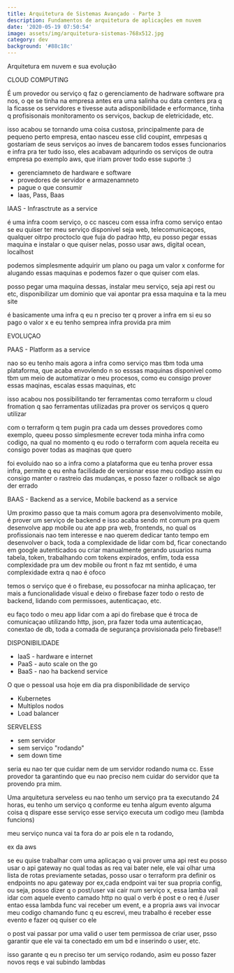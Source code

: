 ```yaml
---
title: Arquitetura de Sistemas Avançado - Parte 3
description: Fundamentos de arquitetura de aplicações em nuvem
date: '2020-05-19 07:50:54'
image: assets/img/arquitetura-sistemas-768x512.jpg
category: dev
background: '#88c18c'
---
```

Arquitetura em nuvem e sua evolução

CLOUD COMPUTING

É um provedor ou serviço q faz o gerenciamento de hadrware  software pra nos, o qe se tinha na empresa antes era uma salinha ou data centers pra q la ficasse os servidores e tivesse auta adisponibilidade e erformance, tinha q profisisonais monitoramento os serviços, backup de eletricidade, etc.

isso acabou se tornando uma coisa custosa, principalmente para de pequeno perto empresa, entao nasceu esse clid coupint, emrpesas q gostariam de seus serviços ao inves de bancarem todos esses funcionarios e infra pra ter tudo isso, eles acabavam adqurindo os serviços de outra empresa po exemplo aws, que iriam prover todo esse suporte :)

* gerenciamneto de hardware e software
* provedores de servidor e armazenamneto
* pague o que consumir
* Iaas, Pass, Baas

IAAS - Infrasctrute as a service

é uma infra coom serviço, o cc nasceu com essa infra como serviço entao se eu quiser ter meu serviço disponivel seja web, telecomunicaçoes, qualquer oitrpo proctoclo que fuja do padrao http, eu posso pegar essas maquina e instalar o que quiser nelas, posso usar aws, digital ocean, localhost

podemos simplesmente adquirir um plano ou paga um valor x conforme for alugando essas maquinas e podemos fazer o que quiser com elas.

posso pegar uma maquina dessas, instalar meu serviço, seja api rest ou etc, disponibilizar um dominio que vai apontar pra essa maquina  e ta la meu site

é basicamente uma infra q eu n preciso ter q prover a infra em si eu so pago o valor x e eu tenho semprea  infra provida pra mim

EVOLUÇAO

PAAS - Platform as a service

nao so eu tenho mais agora a infra como serviço mas tbm toda uma plataforma, que acaba envovlendo n so esssas maquinas disponivel como tbm um meio de automatizar o meu procesos, como eu consigo prover essas maqinas, escalas essas maquinas, etc

isso acabou nos possibilitando ter ferramentas como terraform u cloud fromation q sao ferramentas utilizadas pra prover os serviços q quero utilizar

com o terraform q tem pugin pra cada um desses provedores como exemplo, queeu posso simplesmente ecrever toda minha infra como codigo, na qual no momento q eu rodo o terraform com aquela receita eu consigo pover todas as maqinas que quero

foi evoluido nao so a infra como a plataforma que eu tenha prover essa infra, permite q eu enha facilidade de versionar esse meu codigo assim eu consigo manter o rastreio das mudanças, e posso fazer o rollback se algo der errado

BAAS - Backend as a service, Mobile backend as a service

Um proximo passo que ta mais comum agora pra desenvolvimento mobile, é prover um serviço de backend e isso acaba sendo mt comum pra quem desenvolve app mobile ou ate app pra web, frontends, no qual os profissionais nao tem interesse e nao querem dedicar tanto tempo em desenvolver o back, toda a complexidade de lidar com bd, ficar conectando em google autenticados ou criar manualmente gerando usuarios numa tabela, token, trabalhando com tokens expirados, enfim, toda essa complexidade pra um dev mobile ou front n faz mt sentido, é uma complexidade extra q nao é ofoco

temos o serviço que é o firebase, eu possofocar na minha aplicaçao, ter mais a funcionalidade visual e deixo o firebase fazer todo o resto de backend, lidando com permissoes, autenticaçao, etc.

eu faço todo o meu app lidar com a api do firebase que é troca de comunicaçao utilizando http, json, pra fazer toda uma autenticaçao, conextao de db, toda a comada de segurança provisionada pelo firebase!!

DISPONIBILIDADE

* IaaS - hardware  e internet
* PaaS - auto scale on the go
* BaaS - nao ha backend service

O que o pessoal usa hoje em dia pra disponibilidade de serviço

* Kubernetes 
* Multiplos nodos
* Load balancer

SERVELESS

* sem servidor
* sem serviço "rodando"
* sem down time

seria eu nao ter que cuidar nem de um servidor rodando numa cc. Esse provedor ta garantindo que eu nao preciso nem cuidar do servidor que ta provendo pra mim.

Uma arquitetura serveless eu nao tenho um serviço pra ta executando 24 horas, eu tenho um serviço q conforme eu tenha algum evento alguma coisa q dispare esse serviço esse serviço executa um codigo meu (lambda funcions)

meu serviço nunca vai ta fora do ar pois ele n ta rodando,

ex da aws

se eu quise trabalhar com uma aplicaçao q vai prover uma api rest eu posso usar o api gateway no qual todas as req vai bater nele, ele vai olhar uma lista de rotas previamente setadas, posso usar o terraform pra definir os endpoints no apu gateway por ex,cada endpoint vai ter sua propria config, ou seja, posso dizer q o post/user vai cair num serviço x, essa lamba vail idar com aquele evento camado http no qual o verb é post e o req é /user entao essa lambda func vai receber um event, e a propria aws vai invocar meu codigo chamando func q eu escrevi, meu trabalho é receber esse evento   e fazer oq quiser co ele

o post vai passar por uma valid o user tem permissoa de criar user, psso garantir que ele vai ta conectado em um bd e inserindo o user, etc.

isso garante q eu n preciso ter um serviço rodando, asim eu posso fazer novos reqs e vai subindo lambdas

